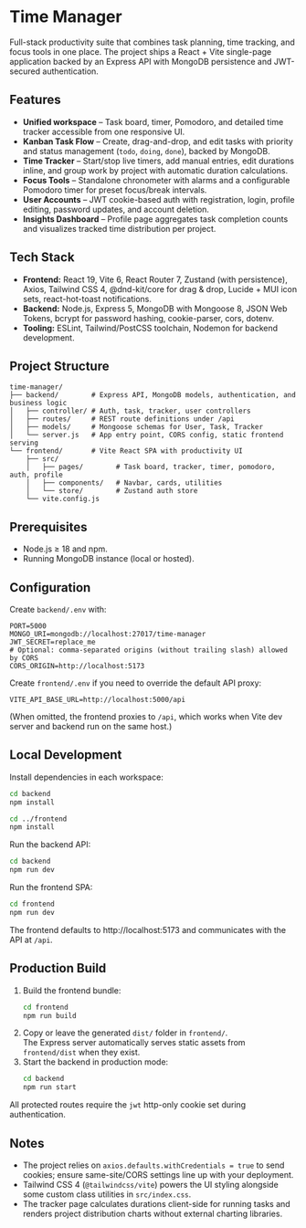 # Time Manager

Full-stack productivity suite that combines task planning, time tracking, and focus tools in one place. The project ships a React + Vite single-page application backed by an Express API with MongoDB persistence and JWT-secured authentication.

## Features
- **Unified workspace** – Task board, timer, Pomodoro, and detailed time tracker accessible from one responsive UI.
- **Kanban Task Flow** – Create, drag-and-drop, and edit tasks with priority and status management (`todo`, `doing`, `done`), backed by MongoDB.
- **Time Tracker** – Start/stop live timers, add manual entries, edit durations inline, and group work by project with automatic duration calculations.
- **Focus Tools** – Standalone chronometer with alarms and a configurable Pomodoro timer for preset focus/break intervals.
- **User Accounts** – JWT cookie-based auth with registration, login, profile editing, password updates, and account deletion.
- **Insights Dashboard** – Profile page aggregates task completion counts and visualizes tracked time distribution per project.

## Tech Stack
- **Frontend:** React 19, Vite 6, React Router 7, Zustand (with persistence), Axios, Tailwind CSS 4, @dnd-kit/core for drag & drop, Lucide + MUI icon sets, react-hot-toast notifications.
- **Backend:** Node.js, Express 5, MongoDB with Mongoose 8, JSON Web Tokens, bcrypt for password hashing, cookie-parser, cors, dotenv.
- **Tooling:** ESLint, Tailwind/PostCSS toolchain, Nodemon for backend development.

## Project Structure
```
time-manager/
├── backend/        # Express API, MongoDB models, authentication, and business logic
│   ├── controller/ # Auth, task, tracker, user controllers
│   ├── routes/     # REST route definitions under /api
│   ├── models/     # Mongoose schemas for User, Task, Tracker
│   └── server.js   # App entry point, CORS config, static frontend serving
└── frontend/       # Vite React SPA with productivity UI
    ├── src/
    │   ├── pages/        # Task board, tracker, timer, pomodoro, auth, profile
    │   ├── components/   # Navbar, cards, utilities
    │   └── store/        # Zustand auth store
    └── vite.config.js
```

## Prerequisites
- Node.js ≥ 18 and npm.
- Running MongoDB instance (local or hosted).

## Configuration
Create `backend/.env` with:
```
PORT=5000
MONGO_URI=mongodb://localhost:27017/time-manager
JWT_SECRET=replace_me
# Optional: comma-separated origins (without trailing slash) allowed by CORS
CORS_ORIGIN=http://localhost:5173
```

Create `frontend/.env` if you need to override the default API proxy:
```
VITE_API_BASE_URL=http://localhost:5000/api
```
(When omitted, the frontend proxies to `/api`, which works when Vite dev server and backend run on the same host.)

## Local Development
Install dependencies in each workspace:
```bash
cd backend
npm install

cd ../frontend
npm install
```

Run the backend API:
```bash
cd backend
npm run dev
```

Run the frontend SPA:
```bash
cd frontend
npm run dev
```

The frontend defaults to http://localhost:5173 and communicates with the API at `/api`.

## Production Build
1. Build the frontend bundle:
   ```bash
   cd frontend
   npm run build
   ```
2. Copy or leave the generated `dist/` folder in `frontend/`.  
   The Express server automatically serves static assets from `frontend/dist` when they exist.
3. Start the backend in production mode:
   ```bash
   cd backend
   npm run start
   ```

All protected routes require the `jwt` http-only cookie set during authentication.

## Notes
- The project relies on `axios.defaults.withCredentials = true` to send cookies; ensure same-site/CORS settings line up with your deployment.
- Tailwind CSS 4 (`@tailwindcss/vite`) powers the UI styling alongside some custom class utilities in `src/index.css`.
- The tracker page calculates durations client-side for running tasks and renders project distribution charts without external charting libraries.
